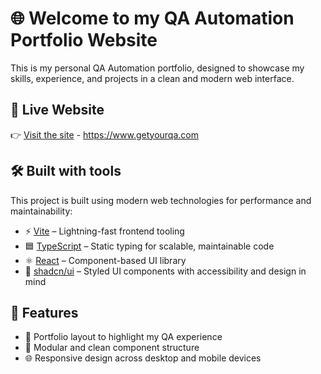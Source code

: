 # 🌐 Welcome to my QA Automation Portfolio Website

This is my personal QA Automation portfolio, designed to showcase my skills, experience, and projects in a clean and modern web interface.

## 🔗 Live Website

👉 [Visit the site](https://www.getyourqa.com) - https://www.getyourqa.com

## 🛠️ Built with tools

This project is built using modern web technologies for performance and maintainability:

- ⚡ [Vite](https://vitejs.dev/) – Lightning-fast frontend tooling
- 🟦 [TypeScript](https://www.typescriptlang.org/) – Static typing for scalable, maintainable code
- ⚛️ [React](https://reactjs.org/) – Component-based UI library
- 🎨 [shadcn/ui](https://ui.shadcn.com/) – Styled UI components with accessibility and design in mind

## 📁 Features

- 💼 Portfolio layout to highlight my QA experience
- 📄 Modular and clean component structure
- 🌐 Responsive design across desktop and mobile devices
